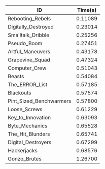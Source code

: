 |ID|Time(s)|
|-|-|
|Rebooting_Rebels|0.11089|
|Digitally_Destroyed|0.23014|
|Smalltalk_Dribble|0.25256|
|Pseudo_Boom|0.27451|
|Artful_Maneuvers|0.43178|
|Grapevine_Squad|0.47324|
|Computer_Crew|0.51043|
|Beasts|0.54084|
|The_ERROR_List|0.57185|
|Blackouts|0.57574|
|Pint_Sized_Benchwarmers|0.57800|
|Loose_Screws|0.61229|
|Key_to_Innovation|0.63093|
|Byte_Mechanics|0.65528|
|The_Hit_Blunders|0.65741|
|Digital_Destroyers|0.67299|
|Hackerjacks|0.68576|
|Gonzo_Brutes|1.26700|
